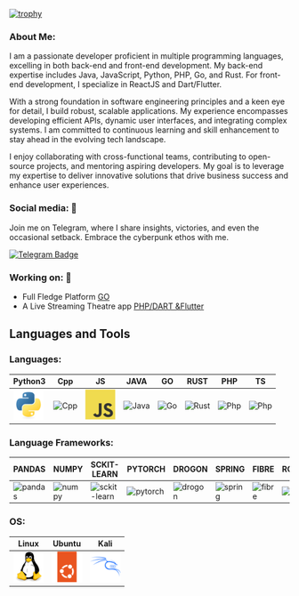 [![trophy](https://github-profile-trophy.vercel.app/?username=sammorozov&title=Stars,Followers,Commits,Repositories,MultipleLang,PullRequest&theme=onedark)](https://github.com/ryo-ma/github-profile-trophy)
  
### About Me: 
I am a passionate developer proficient in multiple programming languages, excelling in both back-end and front-end development. My back-end expertise includes Java, JavaScript, Python, PHP, Go, and Rust. For front-end development, I specialize in ReactJS and Dart/Flutter.

With a strong foundation in software engineering principles and a keen eye for detail, I build robust, scalable applications. My experience encompasses developing efficient APIs, dynamic user interfaces, and integrating complex systems. I am committed to continuous learning and skill enhancement to stay ahead in the evolving tech landscape.

I enjoy collaborating with cross-functional teams, contributing to open-source projects, and mentoring aspiring developers. My goal is to leverage my expertise to deliver innovative solutions that drive business success and enhance user experiences.

### Social media: 📡    
Join me on Telegram, where I share insights, victories, and even the occasional setback. Embrace the cyberpunk ethos with me. 

[![Telegram Badge](https://img.shields.io/badge/Telegram-blue?style=for-the-badge&logo=telegram&logoColor=white)](https://t.me/#me)


### Working on: 🚀

- Full Fledge Platform [GO](https://github.com/wcodewiz/grambid)
- A Live Streaming Theatre app [PHP/DART &Flutter](https://github.com/wcodewiz/theatre) 


## Languages and Tools 
<div>

### Languages:
| Python3 | Cpp | JS | JAVA | GO | RUST | PHP | TS
|---------|-----|----|------|----|------|-----|----
|  <img src="https://github.com/devicons/devicon/blob/master/icons/python/python-original.svg" title="Python"  alt="Python" width="55" height="55"/> |  <img src="https://upload.wikimedia.org/wikipedia/commons/thumb/1/18/ISO_C%2B%2B_Logo.svg/800px-ISO_C%2B%2B_Logo.svg.png" title="C"  alt="Cpp" width="55" height="55"/> |  <img src="https://github.com/devicons/devicon/blob/master/icons/javascript/javascript-original.svg" title="JavaScript" alt="JavaScript" width="55" height="55"/> |  <img src="https://encrypted-tbn0.gstatic.com/images?q=tbn:ANd9GcQx2tEi3labYWSv9nHowb8JXue6pOLMtGsCwA&s" title="Java" alt="Java" width="55" height="55"/>|<img src="https://encrypted-tbn0.gstatic.com/images?q=tbn:ANd9GcTN4W4k4zseh-AKurUNiz98TiScprGtQNykdQ&s" title="Go" alt="Go" width="55" height="55"/>|<img src="https://encrypted-tbn0.gstatic.com/images?q=tbn:ANd9GcT2pXtpKPv0HvZNDPNB314eZ4Fw9zTFKB2JC-cjMXdZe3d3nflIseQa2KDG9BAUQnmsQOE&usqp=CAU" title="Rust" alt="Rust" width="55" height="55"/>|  <img src="https://upload.wikimedia.org/wikipedia/commons/thumb/2/27/PHP-logo.svg/1200px-PHP-logo.svg.png" title="Php" alt="Php" width="55" height="55"/>| <img src="https://encrypted-tbn0.gstatic.com/images?q=tbn:ANd9GcTcr9ErjixrOB4brfXICewuiMmzsvkUJ4jlHg&s" title="Php" alt="Php" width="55" height="55"/>|


### Language Frameworks:
| PANDAS | NUMPY | SCKIT-LEARN | PYTORCH | DROGON | SPRING | FIBRE | ROCKET | ACTIX | LARAVEL | REACTJS
|--------|-------|-------------|---------|--------|--------|-------|--------|-------|---------|--------
|<img src="https://encrypted-tbn0.gstatic.com/images?q=tbn:ANd9GcRSu9xFbA6COOd9Wq-koFEoAFD7wpFgbvdz6Q&s" title="pandas"  alt="pandas" width="55" height="55"/>|<img src="https://encrypted-tbn0.gstatic.com/images?q=tbn:ANd9GcSMrTWz33b86nfIrgaW9jE_t-7VCcqJtjL-pg&s" title="numpy"  alt="numpy" width="55" height="55"/>|<img src="https://upload.wikimedia.org/wikipedia/commons/thumb/0/05/Scikit_learn_logo_small.svg/1200px-Scikit_learn_logo_small.svg.png" title="sckit-learn"  alt="sckit-learn" width="55" height="55"/>|<img src="https://encrypted-tbn0.gstatic.com/images?q=tbn:ANd9GcTNrJcOBtJ6AUl67wthYTgThKExdpdw3GPY-g&s" title="pytorch"  alt="pytorch" width="55" height="55"/>|<img src="https://repository-images.githubusercontent.com/131236938/be693c00-693d-11e9-9d03-90c0d5344650" title="drogon"  alt="drogon" width="55" height="55"/>|<img src="https://repository-images.githubusercontent.com/259018719/0663e880-8a02-11ea-9c75-44ca9a90cc1f" title="spring"  alt="spring" width="55" height="55"/>|<img src="https://media.licdn.com/dms/image/D4E12AQEfkS64EosIDg/article-cover_image-shrink_720_1280/0/1686560244741?e=2147483647&v=beta&t=CJUnLQgA1ht-tmQ3bVu9USG668nwc-dZPXthZ4IY0_o" title="fibre"  alt="fibre" width="55" height="55"/>|<img src="https://encrypted-tbn0.gstatic.com/images?q=tbn:ANd9GcTc-bp4B5BAur2mdhc5a_mf3h5vD2QlhW2DGw&s" title="rocket"  alt="rocket" width="55" height="55"/>|<img src="https://avatars.githubusercontent.com/u/32776943?s=200&v=4" title="actix"  alt="actix" width="55" height="55"/>|<img src="https://encrypted-tbn0.gstatic.com/images?q=tbn:ANd9GcQx46h7ehDtz9gd7NkmQ3RvqdoGtGXHwBuCWA&s" title="laravel"  alt="laravel" width="55" height="55"/>|<img src="https://encrypted-tbn0.gstatic.com/images?q=tbn:ANd9GcQcR5U16C8yXgBpl7-Bc7Itjx3_LRl425zINA&s" title="reactjs"  alt="reactjs" width="55" height="55"/>
  

### OS:

| Linux | Ubuntu | Kali |
|----------|----------|----------|
| <img src="https://github.com/devicons/devicon/blob/master/icons/linux/linux-original.svg" title="Linux" alt="Linux" width="55" height="55"/> | <img src="https://github.com/devicons/devicon/blob/master/icons/ubuntu/ubuntu-original.svg" title="Ubuntu" alt="Ubuntu" width="55" height="55"/> | <img src="https://github.com/canaleal/devicon/blob/new-icon-kali-linux/icons/kalilinux/kalilinux-original-wordmark.svg" title="Linux" alt="Linux" width="55" height="55"/> |


